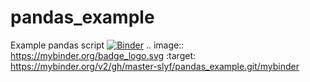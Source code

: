 # pandas_example
Example pandas script
[![Binder](https://mybinder.org/badge_logo.svg)](https://mybinder.org/v2/gh/master-slyf/pandas_example.git/mybinder)
.. image:: https://mybinder.org/badge_logo.svg
 :target: https://mybinder.org/v2/gh/master-slyf/pandas_example.git/mybinder
